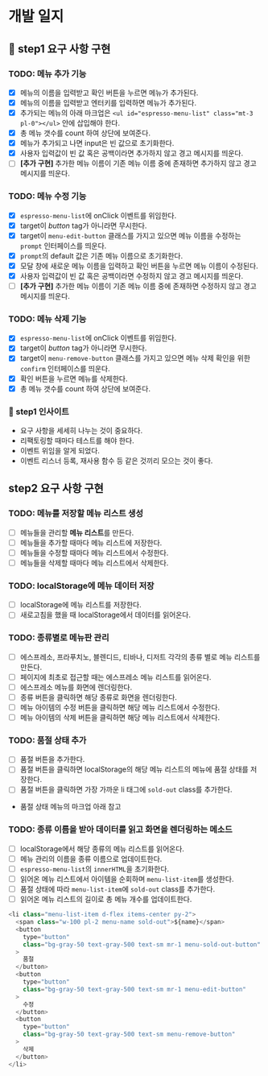 # 개발 일지

## 🎯 step1 요구 사항 구현

### TODO: 메뉴 추가 기능
- [x] 메뉴의 이름을 입력받고 확인 버튼을 누르면 메뉴가 추가된다. 
- [x] 메뉴의 이름을 입력받고 엔터키를 입력하면 메뉴가 추가된다.
- [x] 추가되는 메뉴의 아래 마크업은 `<ul id="espresso-menu-list" class="mt-3 pl-0"></ul>` 안에 삽입해야 한다.
- [x] 총 메뉴 갯수를 count 하여 상단에 보여준다.
- [x] 메뉴가 추가되고 나면 input은 빈 값으로 초기화한다.
- [x] 사용자 입력값이 빈 값 혹은 공백이라면 추가하지 않고 경고 메시지를 띄운다.
- [ ] **[추가 구현]** 추가한 메뉴 이름이 기존 메뉴 이름 중에 존재하면 추가하지 않고 경고 메시지를 띄운다.

### TODO: 메뉴 수정 기능
- [x] `espresso-menu-list`에 onClick 이벤트를 위임한다.
- [x] target이 *button* tag가 아니라면 무시한다.
- [x] target이 `menu-edit-button` 클래스를 가지고 있으면 메뉴 이름을 수정하는 `prompt` 인터페이스를 띄운다.
- [x] `prompt`의 default 값은 기존 메뉴 이름으로 초기화한다.
- [x] 모달 창에 새로운 메뉴 이름을 입력하고 확인 버튼을 누르면 메뉴 이름이 수정된다.
- [x] 사용자 입력값이 빈 값 혹은 공백이라면 수정하지 않고 경고 메시지를 띄운다.
- [ ] **[추가 구현]** 추가한 메뉴 이름이 기존 메뉴 이름 중에 존재하면 수정하지 않고 경고 메시지를 띄운다.

### TODO: 메뉴 삭제 기능
- [x] `espresso-menu-list`에 onClick 이벤트를 위임한다.
- [x] target이 *button* tag가 아니라면 무시한다.
- [x] target이 `menu-remove-button` 클래스를 가지고 있으면 메뉴 삭제 확인을 위한 `confirm` 인터페이스를 띄운다.
- [x] 확인 버튼을 누르면 메뉴를 삭제한다.
- [x] 총 메뉴 갯수를 count 하여 상단에 보여준다.

### 💭 step1 인사이트
- 요구 사항을 세세히 나누는 것이 중요하다.
- 리팩토링할 때마다 테스트를 해야 한다.
- 이벤트 위임을 알게 되었다.
- 이벤트 리스너 등록, 재사용 함수 등 같은 것끼리 모으는 것이 좋다.

## step2 요구 사항 구현

### TODO: 메뉴를 저장할 메뉴 리스트 생성
- [ ] 메뉴들을 관리할 **메뉴 리스트**를 만든다.
- [ ] 메뉴들을 추가할 때마다 메뉴 리스트에 저장한다.
- [ ] 메뉴들을 수정할 때마다 메뉴 리스트에서 수정한다.
- [ ] 메뉴들을 삭제할 때마다 메뉴 리스트에서 삭제한다.

### TODO: localStorage에 메뉴 데이터 저장
- [ ] localStorage에 메뉴 리스트를 저장한다.
- [ ] 새로고침을 했을 때 localStorage에서 데이터를 읽어온다.

### TODO: 종류별로 메뉴판 관리
- [ ] 에스프레소, 프라푸치노, 블렌디드, 티바나, 디저트 각각의 종류 별로 메뉴 리스트를 만든다.
- [ ] 페이지에 최초로 접근할 때는 에스프레소 메뉴 리스트를 읽어온다.
- [ ] 에스프레소 메뉴를 화면에 렌더링한다.
- [ ] 종류 버튼을 클릭하면 해당 종류로 화면을 렌더링한다.
- [ ] 메뉴 아이템의 수정 버튼을 클릭하면 해당 메뉴 리스트에서 수정한다.
- [ ] 메뉴 아이템의 삭제 버튼을 클릭하면 해당 메뉴 리스트에서 삭제한다.

### TODO: 품절 상태 추가
- [ ] 품절 버튼을 추가한다.
- [ ] 품절 버튼을 클릭하면 localStorage의 해당 메뉴 리스트의 메뉴에 품절 상태를 저장한다.
- [ ] 품절 버튼을 클릭하면 가장 가까운 li 태그에 `sold-out` class를 추가한다.
- 품절 상태 메뉴의 마크업 아래 참고

### TODO: 종류 이름을 받아 데이터를 읽고 화면을 렌더링하는 메소드
- [ ] localStorage에서 해당 종류의 메뉴 리스트를 읽어온다.
- [ ] 메뉴 관리의 이름을 종류 이름으로 업데이트한다.
- [ ] `espresso-menu-list`의 `innerHTML`을 초기화한다. 
- [ ] 읽어온 메뉴 리스트에서 아이템을 순회하며 `menu-list-item`를 생성한다.
- [ ] 품절 상태에 따라 `menu-list-item`에 `sold-out` class를 추가한다.
- [ ] 읽어온 메뉴 리스트의 길이로 총 메뉴 개수를 업데이트한다.

```js
<li class="menu-list-item d-flex items-center py-2">
  <span class="w-100 pl-2 menu-name sold-out">${name}</span>
  <button
    type="button"
    class="bg-gray-50 text-gray-500 text-sm mr-1 menu-sold-out-button"
  >
    품절
  </button>
  <button
    type="button"
    class="bg-gray-50 text-gray-500 text-sm mr-1 menu-edit-button"
  >
    수정
  </button>
  <button
    type="button"
    class="bg-gray-50 text-gray-500 text-sm menu-remove-button"
  >
    삭제
  </button>
</li>
```